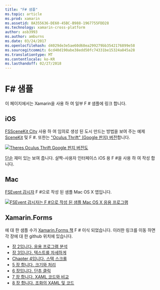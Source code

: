 ```yaml
---
title: "F# 샘플"
ms.topic: article
ms.prod: xamarin
ms.assetid: 8A355636-DE60-45BC-B988-1967755FDD28
ms.technology: xamarin-cross-platform
author: asb3993
ms.author: amburns
ms.date: 03/24/2017
ms.openlocfilehash: d4029de3e5ae60d68ea299279bb3542176899e58
ms.sourcegitcommit: 6cd40d190abe38edd50fc74331be15324a845a28
ms.translationtype: MT
ms.contentlocale: ko-KR
ms.lasthandoff: 02/27/2018
---
```

# <a name="f-samples"></a>F# 샘플

이 페이지에서는 Xamarin을 사용 하 여 일부 F # 샘플에 링크 합니다.

## <a name="ios"></a>iOS

[FSSceneKit City](https://developer.xamarin.com/samples/monotouch/ios8/FSSceneKit/) 사용 하 여 임의로 생성 된 도시 만드는 방법을 보여 주는 예제 [SceneKit](https://developer.xamarin.com/api/namespace/SceneKit/) 및 F #. 또한는 ["Oculus Thrift" (Google 판지) 버전](https://developer.xamarin.com/samples/monotouch/ios8/SceneKitFSharp/)합니다.

[ ![](samples-images/fxscenekit-sml.png "Theres Oculus Thrift Google 판지 버전도")](samples-images/fxscenekit.png)

[단순](https://github.com/dvdsgl/shallow) 재미 있는 보여 줍니다. 살짝-사용자 인터페이스 iOS 용 F #을 사용 하 여 작성 합니다.

## <a name="mac"></a>Mac

[FSEvent 감시자](https://developer.xamarin.com/samples/mac/FSEvents/) F #으로 작성 된 샘플 Mac OS X 앱입니다.

[ ![](samples-images/fsevents-sml.png "FSEvent 감시자는 F #으로 작성 된 샘플 Mac OS X 응용 프로그램")](samples-images/fsevents.png)

## <a name="xamarinforms"></a>Xamarin.Forms

에 대 한 샘플 수가 [Xamarin.Forms 책](~/xamarin-forms/creating-mobile-apps-xamarin-forms/index.md) F # 이식 되었습니다. 이러한 링크를 이동 하면 각 장에 대 한 github 위치에 있습니다.

- [장 2입니다. 응용 프로그램 분석](https://github.com/xamarin/xamarin-forms-book-samples/tree/master/Chapter02/FS)
- [장 3입니다. 텍스트를 자세하게](https://github.com/xamarin/xamarin-forms-book-samples/tree/master/Chapter03/FS)
- [Chapter 4입니다. 스택 스크롤](https://github.com/xamarin/xamarin-forms-book-samples/tree/master/Chapter04/FS)
- [5 장 합니다. 크기와 처리](https://github.com/xamarin/xamarin-forms-book-samples/tree/master/Chapter05/FS)
- [6 장입니다. 단추 클릭](https://github.com/xamarin/xamarin-forms-book-samples/tree/master/Chapter06/FS)
- [7 장 합니다. XAML 코드와 비교](https://github.com/xamarin/xamarin-forms-book-samples/tree/master/Chapter07/FS/CodePlusXaml)
- [8 장 합니다. 조화의 XAML 및 코드](https://github.com/xamarin/xamarin-forms-book-samples/tree/master/Chapter08/FS/XamlKeypad)

